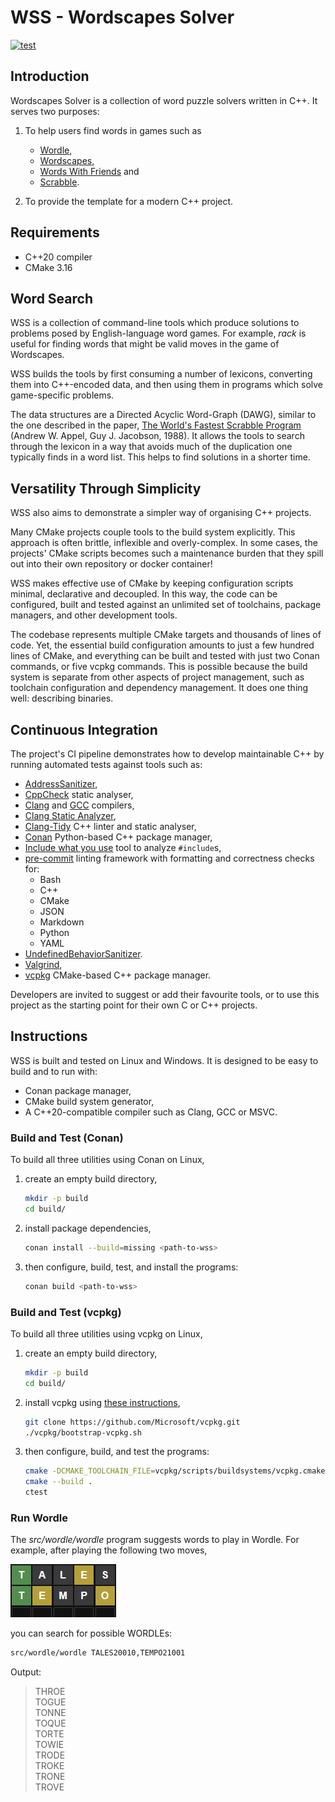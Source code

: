 # WSS - Wordscapes Solver

[![test](https://github.com/johnmcfarlane/wss/actions/workflows/test.yml/badge.svg)](https://github.com/johnmcfarlane/wss/actions/workflows/test.yml)

## Introduction

Wordscapes Solver is a collection of word puzzle solvers written in C++.
It serves two purposes:

1. To help users find words in games such as
   * [Wordle](https://www.powerlanguage.co.uk/wordle/),
   * [Wordscapes](https://www.peoplefun.com/games),
   * [Words With Friends](https://www.zynga.com/games/words-with-friends-2/) and
   * [Scrabble](https://scrabble.hasbro.com).

1. To provide the template for a modern C++ project.

## Requirements

* C++20 compiler
* CMake 3.16

## Word Search

WSS is a collection of command-line tools which produce solutions to problems
posed by English-language word games. For example, _rack_ is useful for finding
words that might be valid moves in the game of Wordscapes.

WSS builds the tools by first consuming a number of lexicons,
converting them into C++-encoded data,
and then using them in programs which solve game-specific problems.

The data structures are a Directed Acyclic Word-Graph (DAWG),
similar to the one described in the paper,
[The World's Fastest Scrabble Program](https://www.cs.cmu.edu/afs/cs/academic/class/15451-s06/www/lectures/scrabble.pdf)
(Andrew W. Appel, Guy J. Jacobson, 1988).
It allows the tools to search through the lexicon in a way that avoids much of
the duplication one typically finds in a word list.
This helps to find solutions in a shorter time.

## Versatility Through Simplicity

WSS also aims to demonstrate a simpler way of organising C++ projects.

Many CMake projects couple tools to the build system explicitly.
This approach is often brittle, inflexible and overly-complex.
In some cases, the projects' CMake scripts becomes such a maintenance burden
that they spill out into their own repository or docker container!

WSS makes effective use of CMake by keeping configuration scripts minimal,
declarative and decoupled. In this way, the code can be configured,
built and tested against an unlimited set of toolchains, package managers,
and other development tools.

The codebase represents multiple CMake targets and thousands of lines of code.
Yet, the essential build configuration amounts to just a few hundred lines of
CMake, and everything can be built and tested with just two Conan commands,
or five vcpkg commands. This is possible because the build system is separate
from other aspects of project management, such as toolchain configuration and
dependency management. It does one thing well: describing binaries.

## Continuous Integration

The project's CI pipeline demonstrates how to develop maintainable C++ by
running automated tests against tools such as:

* [AddressSanitizer](https://clang.llvm.org/docs/AddressSanitizer.html),
* [CppCheck](http://cppcheck.net/) static analyser,
* [Clang](https://clang.llvm.org/) and [GCC](https://gcc.gnu.org/) compilers,
* [Clang Static Analyzer](https://clang-analyzer.llvm.org/),
* [Clang-Tidy](https://clang.llvm.org/extra/clang-tidy/) C++ linter and static
  analyser,
* [Conan](https://conan.io/) Python-based C++ package manager,
* [Include what you use](https://include-what-you-use.org/) tool to analyze `#include`s,
* [pre-commit](https://pre-commit.com/) linting framework with
  formatting and correctness checks for:
  * Bash
  * C++
  * CMake
  * JSON
  * Markdown
  * Python
  * YAML
* [UndefinedBehaviorSanitizer](https://clang.llvm.org/docs/UndefinedBehaviorSanitizer.html).
* [Valgrind](https://valgrind.org),
* [vcpkg](https://vcpkg.io/) CMake-based C++ package manager.

Developers are invited to suggest or add their favourite tools,
or to use this project as the starting point for their own C or C++ projects.

## Instructions

WSS is built and tested on Linux and Windows.
It is designed to be easy to build and to run with:

* Conan package manager,
* CMake build system generator,
* A C++20-compatible compiler such as Clang, GCC or MSVC.

### Build and Test (Conan)

To build all three utilities using Conan on Linux,

1. create an empty build directory,

   ```sh
   mkdir -p build
   cd build/
   ```

1. install package dependencies,

   ```sh
   conan install --build=missing <path-to-wss>
   ```

1. then configure, build, test, and install the programs:

   ```sh
   conan build <path-to-wss>
   ```

### Build and Test (vcpkg)

To build all three utilities using vcpkg on Linux,

1. create an empty build directory,

   ```sh
   mkdir -p build
   cd build/
   ```

1. install vcpkg using [these instructions](https://vcpkg.io/en/getting-started.html),

   ```sh
   git clone https://github.com/Microsoft/vcpkg.git
   ./vcpkg/bootstrap-vcpkg.sh
   ```

1. then configure, build, and test the programs:

   ```sh
   cmake -DCMAKE_TOOLCHAIN_FILE=vcpkg/scripts/buildsystems/vcpkg.cmake <path-to-wss>
   cmake --build .
   ctest
   ```

### Run Wordle

The _src/wordle/wordle_ program suggests words to play in Wordle. For example,
after playing the following two moves,

![Image](docs/wordle.png)

you can search for possible WORDLEs:

```sh
src/wordle/wordle TALES20010,TEMPO21001
```

Output:

> THROE  
> TOGUE  
> TONNE  
> TOQUE  
> TORTE  
> TOWIE  
> TRODE  
> TROKE  
> TRONE  
> TROVE  
